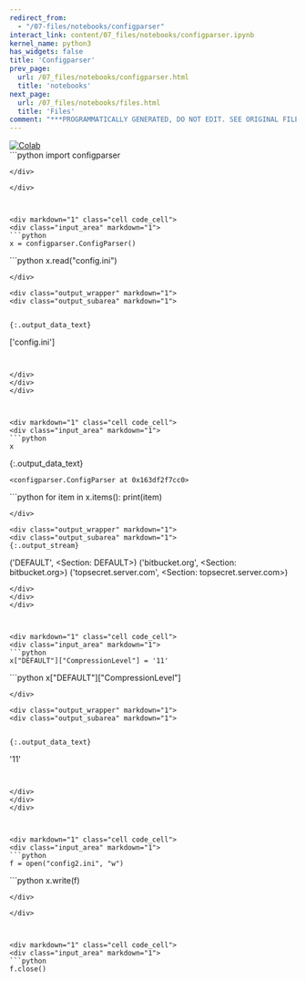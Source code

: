 ```yaml
---
redirect_from:
  - "/07-files/notebooks/configparser"
interact_link: content/07_files/notebooks/configparser.ipynb
kernel_name: python3
has_widgets: false
title: 'Configparser'
prev_page:
  url: /07_files/notebooks/configparser.html
  title: 'notebooks'
next_page:
  url: /07_files/notebooks/files.html
  title: 'Files'
comment: "***PROGRAMMATICALLY GENERATED, DO NOT EDIT. SEE ORIGINAL FILES IN /content***"
---
```

<a href="https://colab.research.google.com/github/aviadr1/learn-python/blob/master/live%20class%20demonstrations/lesson%2007%20-%20configparser.ipynb" target="_blank">
<img src="https://colab.research.google.com/assets/colab-badge.svg" 
     title="Open this file in Google Colab" alt="Colab"/>
</a>




<div markdown="1" class="cell code_cell">
<div class="input_area" markdown="1">
```python
import configparser


```
</div>

</div>



<div markdown="1" class="cell code_cell">
<div class="input_area" markdown="1">
```python
x = configparser.ConfigParser()

```
</div>

</div>



<div markdown="1" class="cell code_cell">
<div class="input_area" markdown="1">
```python
x.read("config.ini")

```
</div>

<div class="output_wrapper" markdown="1">
<div class="output_subarea" markdown="1">


{:.output_data_text}
```
['config.ini']
```


</div>
</div>
</div>



<div markdown="1" class="cell code_cell">
<div class="input_area" markdown="1">
```python
x

```
</div>

<div class="output_wrapper" markdown="1">
<div class="output_subarea" markdown="1">


{:.output_data_text}
```
<configparser.ConfigParser at 0x163df2f7cc0>
```


</div>
</div>
</div>



<div markdown="1" class="cell code_cell">
<div class="input_area" markdown="1">
```python
for item in x.items():
    print(item)

```
</div>

<div class="output_wrapper" markdown="1">
<div class="output_subarea" markdown="1">
{:.output_stream}
```
('DEFAULT', <Section: DEFAULT>)
('bitbucket.org', <Section: bitbucket.org>)
('topsecret.server.com', <Section: topsecret.server.com>)
```
</div>
</div>
</div>



<div markdown="1" class="cell code_cell">
<div class="input_area" markdown="1">
```python
x["DEFAULT"]["CompressionLevel"] = '11'

```
</div>

</div>



<div markdown="1" class="cell code_cell">
<div class="input_area" markdown="1">
```python
x["DEFAULT"]["CompressionLevel"]

```
</div>

<div class="output_wrapper" markdown="1">
<div class="output_subarea" markdown="1">


{:.output_data_text}
```
'11'
```


</div>
</div>
</div>



<div markdown="1" class="cell code_cell">
<div class="input_area" markdown="1">
```python
f = open("config2.ini", "w")

```
</div>

</div>



<div markdown="1" class="cell code_cell">
<div class="input_area" markdown="1">
```python
x.write(f)

```
</div>

</div>



<div markdown="1" class="cell code_cell">
<div class="input_area" markdown="1">
```python
f.close()

```
</div>

</div>

